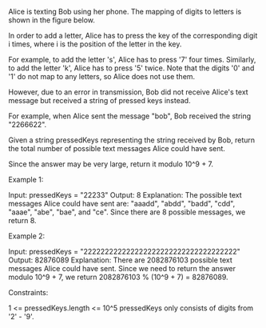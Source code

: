 Alice is texting Bob using her phone. The mapping of digits to letters is
shown in the figure below.

In order to add a letter, Alice has to press the key of the corresponding
digit i times, where i is the position of the letter in the key.


For example, to add the letter 's', Alice has to press '7' four times.
Similarly, to add the letter 'k', Alice has to press '5' twice.
Note that the digits '0' and '1' do not map to any letters, so Alice does not
use them.


However, due to an error in transmission, Bob did not receive Alice's text
message but received a string of pressed keys instead.


For example, when Alice sent the message "bob", Bob received the string
"2266622".


Given a string pressedKeys representing the string received by Bob, return
the total number of possible text messages Alice could have sent.

Since the answer may be very large, return it modulo 10^9 + 7.


Example 1:


Input: pressedKeys = "22233"
Output: 8
Explanation:
The possible text messages Alice could have sent are:
"aaadd", "abdd", "badd", "cdd", "aaae", "abe", "bae", and "ce".
Since there are 8 possible messages, we return 8.


Example 2:


Input: pressedKeys = "222222222222222222222222222222222222"
Output: 82876089
Explanation:
There are 2082876103 possible text messages Alice could have sent.
Since we need to return the answer modulo 10^9 + 7, we return 2082876103 %
(10^9 + 7) = 82876089.



Constraints:


1 <= pressedKeys.length <= 10^5
pressedKeys only consists of digits from '2' - '9'.




